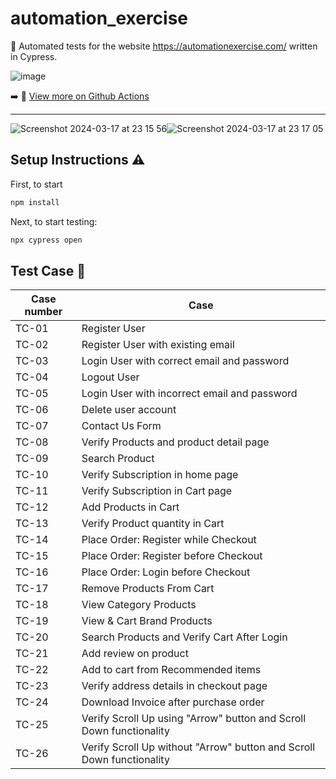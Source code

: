 # automation_exercise

:red_circle: Automated tests for the website https://automationexercise.com/ written in Cypress.


![image](https://github.com/Lariw/automation_exercise/assets/98982966/8c1249af-092d-4c42-a93b-dff51265c7c1)

:arrow_right: :hammer:   [View more on Github Actions](https://github.com/Lariw/automation_exercise/actions)




----

![Screenshot 2024-03-17 at 23 15 56](https://github.com/Lariw/automation_exercise/assets/98982966/6b7b71ad-0170-4381-9011-9e61a7e32133)![Screenshot 2024-03-17 at 23 17 05](https://github.com/Lariw/automation_exercise/assets/98982966/1660973c-cd52-43f9-8f55-16dfb9df2845)



## Setup Instructions :warning:

First, to start

```sh
npm install
```

Next, to start testing:

```sh
npx cypress open
```



## Test Case :closed_book:


| Case number | Case|
| ------ | ------|
| TC-01 | Register User|
| TC-02 | Register User with existing email|
| TC-03 | Login User with correct email and password|
| TC-04 | Logout User|
| TC-05 | Login User with incorrect email and password|
| TC-06 | Delete user account|
| TC-07 | Contact Us Form|
| TC-08 | Verify Products and product detail page|
| TC-09 | Search Product|
| TC-10 | Verify Subscription in home page|
| TC-11 | Verify Subscription in Cart page|
| TC-12 | Add Products in Cart|
| TC-13 | Verify Product quantity in Cart|
| TC-14 | Place Order: Register while Checkout|
| TC-15 | Place Order: Register before Checkout|
| TC-16 | Place Order: Login before Checkout|
| TC-17 | Remove Products From Cart|
| TC-18 | View Category Products|
| TC-19 | View & Cart Brand Products|
| TC-20 | Search Products and Verify Cart After Login|
| TC-21 | Add review on product|
| TC-22 | Add to cart from Recommended items|
| TC-23 | Verify address details in checkout page|
| TC-24 | Download Invoice after purchase order|
| TC-25 | Verify Scroll Up using "Arrow" button and Scroll Down functionality|
| TC-26 | Verify Scroll Up without "Arrow" button and Scroll Down functionality|



